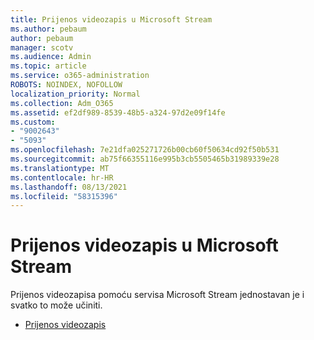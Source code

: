 ```yaml
---
title: Prijenos videozapis u Microsoft Stream
ms.author: pebaum
author: pebaum
manager: scotv
ms.audience: Admin
ms.topic: article
ms.service: o365-administration
ROBOTS: NOINDEX, NOFOLLOW
localization_priority: Normal
ms.collection: Adm_O365
ms.assetid: ef2df989-8539-48b5-a324-97d2e09f14fe
ms.custom:
- "9002643"
- "5093"
ms.openlocfilehash: 7e21dfa025271726b00cb60f50634cd92f50b531
ms.sourcegitcommit: ab75f66355116e995b3cb5505465b31989339e28
ms.translationtype: MT
ms.contentlocale: hr-HR
ms.lasthandoff: 08/13/2021
ms.locfileid: "58315396"
---
```

# <a name="upload-a-video-to-microsoft-stream"></a>Prijenos videozapis u Microsoft Stream

Prijenos videozapisa pomoću servisa Microsoft Stream jednostavan je i svatko to može učiniti.

- [Prijenos videozapis](https://docs.microsoft.com/stream/portal-upload-video)
